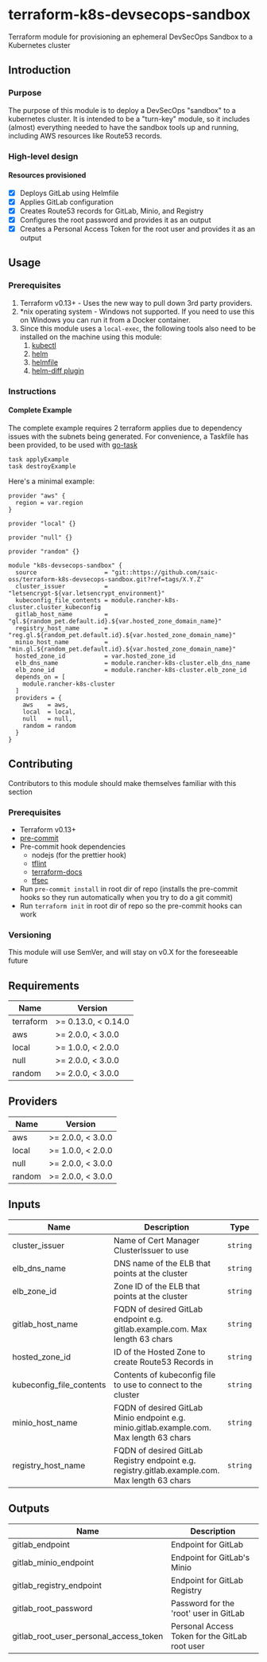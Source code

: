 # terraform-k8s-devsecops-sandbox

Terraform module for provisioning an ephemeral DevSecOps Sandbox to a Kubernetes cluster

## Introduction

### Purpose

The purpose of this module is to deploy a DevSecOps "sandbox" to a kubernetes cluster. It is intended to be a "turn-key" module, so it includes (almost) everything needed to have the sandbox tools up and running, including AWS resources like Route53 records.

### High-level design

#### Resources provisioned

- [x] Deploys GitLab using Helmfile
- [x] Applies GitLab configuration
- [x] Creates Route53 records for GitLab, Minio, and Registry
- [x] Configures the root password and provides it as an output
- [x] Creates a Personal Access Token for the root user and provides it as an output

## Usage

### Prerequisites

1. Terraform v0.13+ - Uses the new way to pull down 3rd party providers.
1. \*nix operating system - Windows not supported. If you need to use this on Windows you can run it from a Docker container.
1. Since this module uses a `local-exec`, the following tools also need to be installed on the machine using this module:
   1. [kubectl][kubectl]
   1. [helm][helm]
   1. [helmfile][helmfile]
   1. [helm-diff plugin][helm-diff]

### Instructions

#### Complete Example

The complete example requires 2 terraform applies due to dependency issues with the subnets being generated. For convenience, a Taskfile has been provided, to be used with [go-task][go-task]

```
task applyExample
task destroyExample
```

Here's a minimal example:

```hcl
provider "aws" {
  region = var.region
}

provider "local" {}

provider "null" {}

provider "random" {}

module "k8s-devsecops-sandbox" {
  source                   = "git::https://github.com/saic-oss/terraform-k8s-devsecops-sandbox.git?ref=tags/X.Y.Z"
  cluster_issuer           = "letsencrypt-${var.letsencrypt_environment}"
  kubeconfig_file_contents = module.rancher-k8s-cluster.cluster_kubeconfig
  gitlab_host_name         = "gl.${random_pet.default.id}.${var.hosted_zone_domain_name}"
  registry_host_name       = "reg.gl.${random_pet.default.id}.${var.hosted_zone_domain_name}"
  minio_host_name          = "min.gl.${random_pet.default.id}.${var.hosted_zone_domain_name}"
  hosted_zone_id           = var.hosted_zone_id
  elb_dns_name             = module.rancher-k8s-cluster.elb_dns_name
  elb_zone_id              = module.rancher-k8s-cluster.elb_zone_id
  depends_on = [
    module.rancher-k8s-cluster
  ]
  providers = {
    aws    = aws,
    local  = local,
    null   = null,
    random = random
  }
}
```

## Contributing

Contributors to this module should make themselves familiar with this section

### Prerequisites

- Terraform v0.13+
- [pre-commit][pre-commit]
- Pre-commit hook dependencies
  - nodejs (for the prettier hook)
  - [tflint][tflint]
  - [terraform-docs][terraform-docs]
  - [tfsec][tfsec]
- Run `pre-commit install` in root dir of repo (installs the pre-commit hooks so they run automatically when you try to do a git commit)
- Run `terraform init` in root dir of repo so the pre-commit hooks can work

### Versioning

This module will use SemVer, and will stay on v0.X for the foreseeable future

<!-- prettier-ignore-start -->
<!-- BEGINNING OF PRE-COMMIT-TERRAFORM DOCS HOOK -->
## Requirements

| Name | Version |
|------|---------|
| terraform | >= 0.13.0, < 0.14.0 |
| aws | >= 2.0.0, < 3.0.0 |
| local | >= 1.0.0, < 2.0.0 |
| null | >= 2.0.0, < 3.0.0 |
| random | >= 2.0.0, < 3.0.0 |

## Providers

| Name | Version |
|------|---------|
| aws | >= 2.0.0, < 3.0.0 |
| local | >= 1.0.0, < 2.0.0 |
| null | >= 2.0.0, < 3.0.0 |
| random | >= 2.0.0, < 3.0.0 |

## Inputs

| Name | Description | Type | Default | Required |
|------|-------------|------|---------|:--------:|
| cluster\_issuer | Name of Cert Manager ClusterIssuer to use | `string` | n/a | yes |
| elb\_dns\_name | DNS name of the ELB that points at the cluster | `string` | n/a | yes |
| elb\_zone\_id | Zone ID of the ELB that points at the cluster | `string` | n/a | yes |
| gitlab\_host\_name | FQDN of desired GitLab endpoint e.g. gitlab.example.com. Max length 63 chars | `string` | n/a | yes |
| hosted\_zone\_id | ID of the Hosted Zone to create Route53 Records in | `string` | n/a | yes |
| kubeconfig\_file\_contents | Contents of kubeconfig file to use to connect to the cluster | `string` | n/a | yes |
| minio\_host\_name | FQDN of desired GitLab Minio endpoint e.g. minio.gitlab.example.com. Max length 63 chars | `string` | n/a | yes |
| registry\_host\_name | FQDN of desired GitLab Registry endpoint e.g. registry.gitlab.example.com. Max length 63 chars | `string` | n/a | yes |

## Outputs

| Name | Description |
|------|-------------|
| gitlab\_endpoint | Endpoint for GitLab |
| gitlab\_minio\_endpoint | Endpoint for GitLab's Minio |
| gitlab\_registry\_endpoint | Endpoint for GitLab Registry |
| gitlab\_root\_password | Password for the 'root' user in GitLab |
| gitlab\_root\_user\_personal\_access\_token | Personal Access Token for the GitLab root user |

<!-- END OF PRE-COMMIT-TERRAFORM DOCS HOOK -->
<!-- prettier-ignore-end -->

[helm-operator]: https://github.com/fluxcd/helm-operator
[pre-commit]: https://pre-commit.com/
[tflint]: https://github.com/terraform-linters/tflint
[terraform-docs]: https://github.com/terraform-docs/terraform-docs
[tfsec]: https://github.com/liamg/tfsec
[kubectl]: https://kubernetes.io/docs/tasks/tools/install-kubectl/
[helm]: https://helm.sh/docs/intro/install/
[helmfile]: https://github.com/roboll/helmfile
[helm-diff]: https://github.com/databus23/helm-diff
[go-task]: https://taskfile.dev/#/
